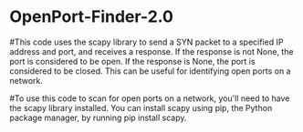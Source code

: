 # OpenPort-Finder-2.0
#This code uses the scapy library to send a SYN packet to a specified IP address and port, and receives a response. If the response is not None, the port is considered to be open. If the response is None, the port is considered to be closed. This can be useful for identifying open ports on a network.

#To use this code to scan for open ports on a network, you'll need to have the scapy library installed. You can install scapy using pip, the Python package manager, by running pip install scapy.
